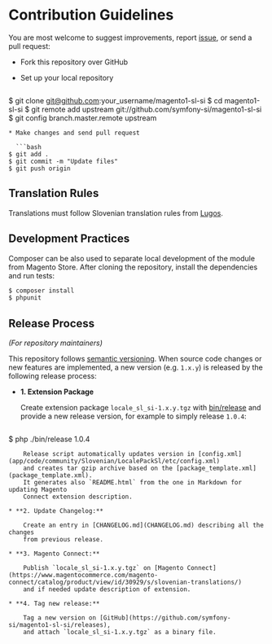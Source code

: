 # Contribution Guidelines

You are most welcome to suggest improvements, report
[issue](https://github.com/symfony-si/magento1-sl-si/issues), or send a pull
request:

* Fork this repository over GitHub
* Set up your local repository

  ```bash
$ git clone git@github.com:your_username/magento1-sl-si
$ cd magento1-sl-si
$ git remote add upstream git://github.com/symfony-si/magento1-sl-si
$ git config branch.master.remote upstream
```
* Make changes and send pull request

  ```bash
$ git add .
$ git commit -m "Update files"
$ git push origin
```


## Translation Rules

Translations must follow Slovenian translation rules from
[Lugos](https://wiki.lugos.si/slovenjenje:pravila).


## Development Practices

Composer can be also used to separate local development of the module from Magento
Store. After cloning the repository, install the dependencies and run tests:

```bash
$ composer install
$ phpunit
```


## Release Process

*(For repository maintainers)*

This repository follows [semantic versioning](http://semver.org). When source
code changes or new features are implemented, a new version (e.g. `1.x.y`) is
released by the following release process:

* **1. Extension Package**

    Create extension package `locale_sl_si-1.x.y.tgz` with [bin/release](bin/release)
    and provide a new release version, for example to simply release `1.0.4`:

    ```bash
$ php ./bin/release 1.0.4
```
    Release script automatically updates version in [config.xml](app/code/community/Slovenian/LocalePackSl/etc/config.xml)
    and creates tar gzip archive based on the [package_template.xml](package_template.xml).
    It generates also `README.html` from the one in Markdown for updating Magento
    Connect extension description.

* **2. Update Changelog:**

    Create an entry in [CHANGELOG.md](CHANGELOG.md) describing all the changes
    from previous release.

* **3. Magento Connect:**

    Publish `locale_sl_si-1.x.y.tgz` on [Magento Connect](https://www.magentocommerce.com/magento-connect/catalog/product/view/id/30929/s/slovenian-translations/)
    and if needed update description of extension.

* **4. Tag new release:**

    Tag a new version on [GitHub](https://github.com/symfony-si/magento1-sl-si/releases),
    and attach `locale_sl_si-1.x.y.tgz` as a binary file.
